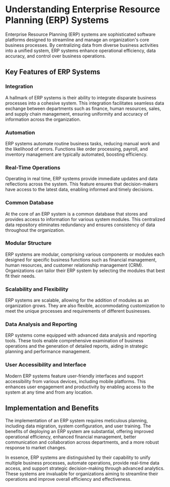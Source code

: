 
# Understanding Enterprise Resource Planning (ERP) Systems

Enterprise Resource Planning (ERP) systems are sophisticated software platforms designed to streamline and manage an organization's core business processes. By centralizing data from diverse business activities into a unified system, ERP systems enhance operational efficiency, data accuracy, and control over business operations.

## Key Features of ERP Systems

### Integration
A hallmark of ERP systems is their ability to integrate disparate business processes into a cohesive system. This integration facilitates seamless data exchange between departments such as finance, human resources, sales, and supply chain management, ensuring uniformity and accuracy of information across the organization.

### Automation
ERP systems automate routine business tasks, reducing manual work and the likelihood of errors. Functions like order processing, payroll, and inventory management are typically automated, boosting efficiency.

### Real-Time Operations
Operating in real time, ERP systems provide immediate updates and data reflections across the system. This feature ensures that decision-makers have access to the latest data, enabling informed and timely decisions.

### Common Database
At the core of an ERP system is a common database that stores and provides access to information for various system modules. This centralized data repository eliminates redundancy and ensures consistency of data throughout the organization.

### Modular Structure
ERP systems are modular, comprising various components or modules each designed for specific business functions such as financial management, human resources, and customer relationship management (CRM). Organizations can tailor their ERP system by selecting the modules that best fit their needs.

### Scalability and Flexibility
ERP systems are scalable, allowing for the addition of modules as an organization grows. They are also flexible, accommodating customization to meet the unique processes and requirements of different businesses.

### Data Analysis and Reporting
ERP systems come equipped with advanced data analysis and reporting tools. These tools enable comprehensive examination of business operations and the generation of detailed reports, aiding in strategic planning and performance management.

### User Accessibility and Interface
Modern ERP systems feature user-friendly interfaces and support accessibility from various devices, including mobile platforms. This enhances user engagement and productivity by enabling access to the system at any time and from any location.

## Implementation and Benefits

The implementation of an ERP system requires meticulous planning, including data migration, system configuration, and user training. The benefits of deploying an ERP system are substantial, offering improved operational efficiency, enhanced financial management, better communication and collaboration across departments, and a more robust response to market changes.

In essence, ERP systems are distinguished by their capability to unify multiple business processes, automate operations, provide real-time data access, and support strategic decision-making through advanced analytics. These systems are invaluable for organizations aiming to streamline their operations and improve overall efficiency and effectiveness.